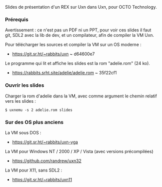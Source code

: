 Slides de présentation d'un REX sur Uxn dans Uxn, pour OCTO Technology.

### Prérequis

Avertissement : ce n'est pas un PDF ni un PPT, pour voir ces slides il faut git,
SDL2 avec la lib de dev, et un compilateur, afin de compiler la VM Uxn.

Pour télécharger les sources et compiler la VM sur un OS moderne :

- https://git.sr.ht/~rabbits/uxn ~ d64600e7

Le programme qui lit et affiche les slides est la rom "adelie.rom" (24 ko).

- https://rabbits.srht.site/adelie/adelie.rom ~ 35f22cf1

### Ouvrir les slides

Charger la rom d'adelie dans la VM, avec comme argument le chemin relatif vers les slides :

```
$ uxnemu -s 2 adelie.rom slides
```

### Sur des OS plus anciens

La VM sous DOS :

- https://git.sr.ht/~rabbits/uxn-vga

La VM pour Windows NT / 2000 / XP / Vista (avec versions précompilées)

- https://github.com/randrew/uxn32

La VM pour X11, sans SDL2 :

- https://git.sr.ht/~rabbits/uxn11
